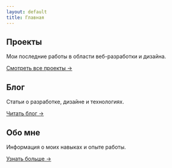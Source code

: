 ```yaml
---
layout: default
title: Главная
---
```


<div class="section-container">

<div class="section-block">
<h2 class="section-header">Проекты</h2>
<div class="section-content">
<p>Мои последние работы в области веб-разработки и дизайна.</p>
<a href="{{ site.baseurl }}/projects" class="section-link">Смотреть все проекты →</a>
</div>
</div>

<div class="section-block">
<h2 class="section-header">Блог</h2>
<div class="section-content">
<p>Статьи о разработке, дизайне и технологиях.</p>
<a href="{{ site.baseurl }}/blog" class="section-link">Читать блог →</a>
</div>
</div>

<div class="section-block">
<h2 class="section-header">Обо мне</h2>
<div class="section-content">
<p>Информация о моих навыках и опыте работы.</p>
<a href="{{ site.baseurl }}/about" class="section-link">Узнать больше →</a>
</div>
</div>

</div>
